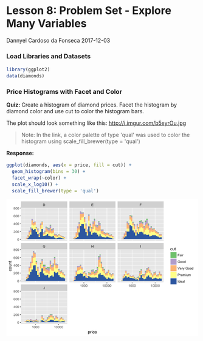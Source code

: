 Lesson 8: Problem Set - Explore Many Variables
================
Dannyel Cardoso da Fonseca
2017-12-03

### Load Libraries and Datasets

``` r
library(ggplot2)
data(diamonds)
```

### Price Histograms with Facet and Color

**Quiz:** Create a histogram of diamond prices. Facet the histogram by diamond color and use cut to color the histogram bars.

The plot should look something like this: <http://i.imgur.com/b5xyrOu.jpg>

> Note: In the link, a color palette of type 'qual' was used to color the histogram using scale\_fill\_brewer(type = 'qual')

**Response:**

``` r
ggplot(diamonds, aes(x = price, fill = cut)) +
  geom_histogram(bins = 30) +
  facet_wrap(~color) +
  scale_x_log10() +
  scale_fill_brewer(type = 'qual')
```

![](lesson_08_files/figure-markdown_github-ascii_identifiers/Price%20Histograms%20with%20Facet%20and%20Color-1.png)
